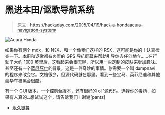 # 黑进本田/讴歌导航系统

> 原文：<https://hackaday.com/2005/04/19/hack-a-hondaacura-navigation-system/>

![Acura Honda](img/58dcc0c6e651d9fb4c24f3a48326a443.png)

如果你有两个 mdx，和 NSX，和一个像我们这样的 RSX，这可能是你的！认真检查一下。本田和讴歌都有内置的 GPS 导航屏幕来帮助引导你去任何地方……在行驶了大约 1000 英里后，这看起来会很无聊，所以用一些定制的皮肤来增加趣味。甚至还有一个[蓝屏死亡](http://linuxkiddies.com/bysin/navi/backgrounds/Back4.jpg)的背景，这是一件奇妙的事情。你需要一个叫 dumpnavi 的程序来改变它。文档很少，但源代码就在那里。看到一些宝马、英菲尼迪和其他豪华车被黑会很酷。

有一个 GUI 版本，一个控制台版本，还有很好的 ol '源代码。选择你的毒药，如果有人真的…想试试这个，请告诉我们！谢谢[pantz]

*   [永久链接](http://linuxkiddies.com/bysin/navi/)